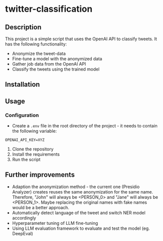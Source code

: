# twitter-classification

## Description
This project is a simple script that uses the OpenAI API to classify tweets.
It has the following functionality:
- Anonymize the tweet-data
- Fine-tune a model with the anonymized data
- Gather job data from the OpenAI API
- Classify the tweets using the trained model
## Installation

## Usage

### Configuration
- Create a `.env` file in the root directory of the project - it needs to contain the following variable:
```
OPENAI_API_KEY=XYZ
```

1. Clone the repository
2. Install the requirements
3. Run the script

## Further improvements
- Adaption the anonymization method - the current one (Presidio Analyzer) creates reuses the same anonymization for the same name. Therefore, "John" will always be <PERSON_0> and "Jane" will always be <PERSON_1>. Maybe replacing the original names with fake names would be a better approach.
- Automatically detect language of the tweet and switch NER model accordingly
- Hyperparameter tuning of LLM fine-tuning
- Using LLM evaluation framework to evaluate and test the model (eg. DeepEval)
